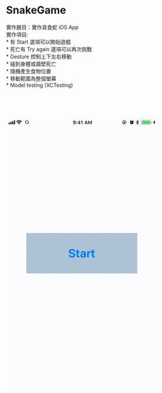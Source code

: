 # SnakeGame
實作題目：實作貪食蛇 iOS App   
 實作項目:   
    * 有 Start 選項可以開始遊戲   
    * 死亡有 Try again 選項可以再次挑戰   
    * Gesture 控制上下左右移動   
    * 碰到身體或牆壁死亡    
    * 隨機產生食物位置   
    * 移動範圍為整個螢幕   
    * Model testing (XCTesting)  
    <br/>
    <br/>
    <br/>
    <br/>
       
![](https://github.com/SunXiaoShan/SnakeGame/blob/master/demo/output.gif)
